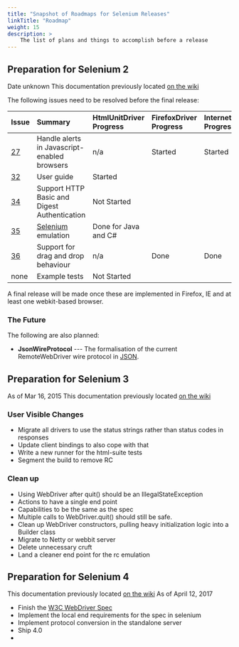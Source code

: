```yaml
---
title: "Snapshot of Roadmaps for Selenium Releases"
linkTitle: "Roadmap"
weight: 15
description: >
    The list of plans and things to accomplish before a release
---
```


## Preparation for Selenium 2
Date unknown
This documentation previously located [on the wiki](https://github.com/SeleniumHQ/selenium/wiki/RoadMap/eef12bca5fdc865449ad2d1735ee08e40ba0bd2b)

The following issues need to be resolved before the final release:

| **Issue** | **Summary** | **HtmlUnitDriver Progress** | **FirefoxDriver Progress** | **InternetExplorerDriver Progress** | **ChromeDriver Progress** |
|:----------|:------------|:----------------------------|:---------------------------|:------------------------------------|:--------------------------|
| [27](http://code.google.com/p/webdriver/issues/detail?id=27)  | Handle alerts in Javascript-enabled browsers | n/a                         | Started                    | Started                             | Not Started               |
| [32](http://code.google.com/p/webdriver/issues/detail?id=32) | User guide  | Started                     | | | |
| [34](http://code.google.com/p/webdriver/issues/detail?id=34)  | Support HTTP Basic and Digest Authentication | Not Started                 | | | |
| [35](http://code.google.com/p/webdriver/issues/detail?id=35)  | [Selenium](http://www.openqa.org/selenium-rc) emulation | Done for Java and C#        | | | |
| [36](http://code.google.com/p/webdriver/issues/detail?id=36) | Support for drag and drop behaviour | n/a                         | Done                       | Done                                | Started                   |
| none      | Example tests | Not Started                 | | | |

A final release will be made once these are implemented in Firefox, IE and at least one webkit-based browser.

### The Future

The following are also planned:

* **JsonWireProtocol** --- The formalisation of the current RemoteWebDriver wire protocol in [JSON](http://www.json.org/).

## Preparation for Selenium 3
As of Mar 16, 2015
This documentation previously located [on the wiki](https://github.com/SeleniumHQ/selenium/wiki/Shipping-Selenium-3)

### User Visible Changes
* Migrate all drivers to use the status strings rather than status codes in responses
* Update client bindings to also cope with that
* Write a new runner for the html-suite tests
* Segment the build to remove RC

### Clean up

* Using WebDriver after quit() should be an IllegalStateException
* Actions to have a single end point
* Capabilities to be the same as the spec
* Multiple calls to WebDriver.quit() should still be safe.
* Clean up WebDriver constructors, pulling heavy initialization logic into a Builder class
* Migrate to Netty or webbit server
* Delete unnecessary cruft
* Land a cleaner end point for the rc emulation

## Preparation for Selenium 4
This documentation previously located [on the wiki](https://github.com/SeleniumHQ/selenium/wiki/RoadMap)
As of April 12, 2017

- Finish the [W3C WebDriver Spec](https://w3c.github.io/webdriver/webdriver-spec.html)
- Implement the local end requirements for the spec in selenium
- Implement protocol conversion in the standalone server
- Ship 4.0
- 
